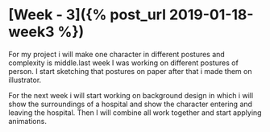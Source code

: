 # [Week - 3]({% post_url 2019-01-18-week3 %})

For my project i will make one character in different postures and complexity is middle.last week I was working on different postures of person. I start sketching that postures on paper after that i made them on illustrator.

For the next week i will start working on background design in which i will show the surroundings of a hospital and show the character entering and leaving the hospital. Then I will combine all work together and start applying animations.
